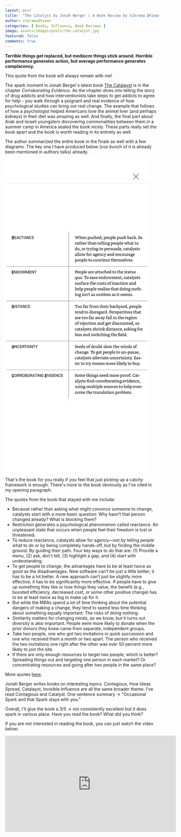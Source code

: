```yaml
---
layout: post
title:  "The Catalyst by Jonah Berger | A Book Review by Vikrama Dhiman"
author: vikramadhiman
categories: [ Books, Influence, Book Reviews ]
image: assets/images/posts/the-catalyst.jpg
featured: false
comments: true
---
```

<strong>Terrible things get replaced, but mediocre things stick around. Horrible performance generates action, but average performance generates complacency.</strong>

This quote from the book will always remain with me!

The spark moment in Jonah Berger's latest book <a href="https://jonahberger.com/books/the-catalyst/" target="_blank">The Catalayst</a> is in the chapter <em>Corroborating Evidence</em>. As the chapter dives into telling the story of drug addicts and how interventionists take steps to get addicts to agree for help - you walk through a poignant and real evidence of how psychological studies can bring out real change. The example that follows of how a psychologist helped Americans love the animal liver (and perhaps kidneys) in their diet was amazing as well. And finally, the final part about Arab and Israeli youngsters discovering commonalities between them in a summer camp in America sealed the book nicely. These parts really set the book apart and the book is worth reading in its entirety as well.

The author summarized the entire book in the finale as well with a few diagrams. The key one I have produced below (coz bunch of it is already been mentioned in authors talks) already. 

<p>
	<img src="/assets/images/posts/reduce-framework.jpeg" title="REDUCE FRAMEWORK" alt="REDUCE FRAMEWORK" />
</p>

That's the book for you really if you feel that just picking up a catchy framework is enough. There's more to the book obviously as I've cited in my opening paragraph. 

The quotes from the book that stayed with me include:

<ul>
<li>
	Because rather than asking what might convince someone to change, catalysts start with a more basic question: Why hasn’t that person changed already? What is blocking them?
</li>

<li>
	Restriction generates a psychological phenomenon called reactance. An unpleasant state that occurs when people feel their freedom is lost or threatened.
</li>

<li>
	To reduce reactance, catalysts allow for agency—not by telling people what to do or by being completely hands-off, but by finding the middle ground. By guiding their path. Four key ways to do that are: (1) Provide a menu, (2) ask, don’t tell, (3) highlight a gap, and (4) start with understanding.
</li>

<li>
	To get people to change, the advantages have to be at least twice as good as the disadvantages. New software can’t be just a little better; it has to be a lot better. A new approach can’t just be slightly more effective; it has to be significantly more effective. If people have to give up something they like or lose things they value, the benefit (e.g., boosted efficiency, decreased cost, or some other positive change) has to be at least twice as big to make up for it.
</li>

<li>
	But while the MBAs spend a lot of time thinking about the potential dangers of making a change, they tend to spend less time thinking about something equally important: The risks of doing nothing.
</li>

<li>
	Similarity matters for changing minds, as we know, but it turns out diversity is also important. People were more likely to donate when the prior donors they knew came from separate, independent groups.
</li>

<li>
	Take two people, one who got two invitations in quick succession and one who received them a month or two apart. The person who received the two invitations one right after the other was over 50 percent more likely to join the site.
</li>

<li>
	If there are only enough resources to target two people, which is better? Spreading things out and targeting one person in each market? Or concentrating resources and going after two people in the same place?
</li>
</ul>

More quotes <a href="https://www.goodreads.com/notes/48927927-catalyst/63027503-vikrama-dhiman?ref=notif_rnsp" target="_blank">here</a>.

Jonah Berger writes books on interesting topics. Contagious, How Ideas Spread, Catalayst, Invisible Influence are all the same broader theme. I've read Contagious and Catalyst. One sentence summary -> "Occasional Spark and that Spark stays with you."

Overall, I'll give the book a 3/5 -> not consistently excellent but it does spark in various place. Have you read the book? What did you think?

If you are not interested in reading the book, you can just watch the video below:

<iframe width="560" height="315" src="https://www.youtube.com/embed/YBSYQr8pniY" frameborder="0" allow="accelerometer; autoplay; encrypted-media; gyroscope; picture-in-picture" allowfullscreen></iframe>